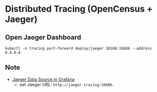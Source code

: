 # Distributed Tracing (OpenCensus + Jaeger)
## Open Jaeger Dashboard
```bash=
kubectl -n tracing port-forward deploy/jaeger 30188:16686 --address 0.0.0.0
```
## Note
- [Jaeger Data Source in Grafana](https://grafana.com/docs/grafana/latest/datasources/jaeger/)
    - set Jaeger URL: `http://jaeger.tracing:16686`.